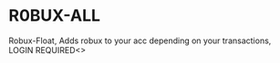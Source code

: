 # R0BUX-ALL
Robux-Float, Adds robux to your acc depending on your transactions, LOGIN REQUIRED&lt;> 
